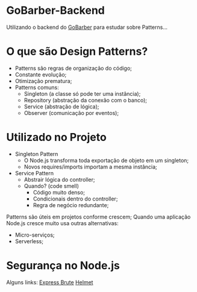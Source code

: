 # GoBarber-Backend
Utilizando o backend do [GoBarber](https://github.com/LucasMSnts/gobarber-backend) para estudar sobre Patterns...

# O que são Design Patterns?

- Patterns são regras de organização do código;
- Constante evolução;
- Otimização prematura;
- Patterns comuns:
  - Singleton (a classe só pode ter uma instância);
  - Repository (abstração da conexão com o banco);
  - Service (abstração de lógica);
  - Observer (comunicação por eventos);

# Utilizado no Projeto

- Singleton Pattern
  - O Node.js transforma toda exportação de objeto em um singleton;
  - Novos requires/imports importam a mesma instância;
- Service Pattern
  - Abstrair lógica do controller;
  - Quando? (code smell)
    - Código muito denso;
    - Condicionais dentro do controller;
    - Regra de negócio redundante;

Patterns são úteis em projetos conforme crescem;
Quando uma aplicação Node.js cresce muito usa outras alternativas:
  - Micro-serviços;
  - Serverless;

# Segurança no Node.js

Alguns links:
[Express Brute](https://www.npmjs.com/package/express-brute)
[Helmet](https://helmetjs.github.io/)
